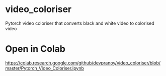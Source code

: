 # video_coloriser
Pytorch video coloriser that converts black and white video to colorised video
 # Open in Colab
 https://colab.research.google.com/github/devpranoy/video_coloriser/blob/master/Pytorch_Video_Coloriser.ipynb
